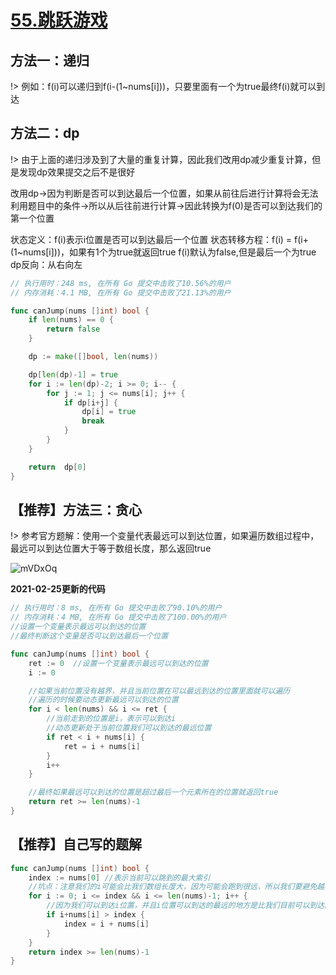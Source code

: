 # [55.跳跃游戏](https://leetcode-cn.com/problems/jump-game/)

## 方法一：递归
!> 例如：f(i)可以递归到f(i-(1~nums[i]))，只要里面有一个为true最终f(i)就可以到达

## 方法二：dp
!> 由于上面的递归涉及到了大量的重复计算，因此我们改用dp减少重复计算，但是发现dp效果提交之后不是很好

改用dp->因为判断是否可以到达最后一个位置，如果从前往后进行计算将会无法利用题目中的条件->所以从后往前进行计算->因此转换为f(0)是否可以到达我们的第一个位置

状态定义：f(i)表示i位置是否可以到达最后一个位置
状态转移方程：f(i) = f(i+(1~nums[i]))，如果有1个为true就返回true
            f(i)默认为false,但是最后一个为true
dp反向：从右向左

```go
// 执行用时：248 ms, 在所有 Go 提交中击败了10.56%的用户
// 内存消耗：4.1 MB, 在所有 Go 提交中击败了21.13%的用户

func canJump(nums []int) bool {
	if len(nums) == 0 {
		return false
	}

	dp := make([]bool, len(nums))

	dp[len(dp)-1] = true
	for i := len(dp)-2; i >= 0; i-- {
		for j := 1; j <= nums[i]; j++ {
			if dp[i+j] {
				dp[i] = true
				break
			}
		}
	}

	return  dp[0]
}

```

## 【推荐】方法三：贪心
!> 参考官方题解：使用一个变量代表最远可以到达位置，如果遍历数组过程中，最远可以到达位置大于等于数组长度，那么返回true

![mVDxOq](https://cdn.jsdelivr.net/gh/sivanWu0222/ImageHosting@master/uPic/mVDxOq.png)

**2021-02-25更新的代码**

```go
// 执行用时：8 ms, 在所有 Go 提交中击败了90.10%的用户
// 内存消耗：4 MB, 在所有 Go 提交中击败了100.00%的用户
//设置一个变量表示最远可以到达的位置
//最终判断这个变量是否可以到达最后一个位置

func canJump(nums []int) bool {
	ret := 0  //设置一个变量表示最远可以到达的位置
	i := 0

	//如果当前位置没有越界，并且当前位置在可以最远到达的位置里面就可以遍历
	//遍历的时候要动态更新最远可以到达的位置
	for i < len(nums) && i <= ret {
		//当前走到的位置是i，表示可以到达i
		//动态更新处于当前位置我们可以到达的最远位置
		if ret < i + nums[i] {
			ret = i + nums[i]
		}
		i++
	}

	//最终如果最远可以到达的位置是超过最后一个元素所在的位置就返回true
	return ret >= len(nums)-1
}
```

## 【推荐】自己写的题解
```go
func canJump(nums []int) bool {
	index := nums[0] //表示当前可以跳到的最大索引
	//坑点：注意我们的i可能会比我们数组长度大，因为可能会跑到很远，所以我们要避免越界
	for i := 0; i <= index && i <= len(nums)-1; i++ {
		//因为我们可以到达i位置，并且i位置可以到达的最远的地方是比我们目前可以到达的最远地方大就更新
		if i+nums[i] > index {
			index = i + nums[i]
		}
	}
	return index >= len(nums)-1
}

```